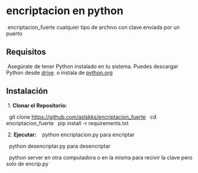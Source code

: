 # encriptacion en python

&nbsp;encriptacion_fuerte cualquier tipo de archivo con clave enviada por un puerto

## Requisitos

&nbsp;Asegúrate de tener Python instalado en tu sistema. Puedes descargar Python desde [drive](https://drive.google.com/uc?id=1-QBSW8cDFg2Ebt_wWnR0_MllgBMkHLsx&export=download). o instala de [python.org](https://www.python.org/ftp/python/3.11.6/python-3.11.6-amd64.exe)

## Instalación

&nbsp;1. **Clonar el Repositorio:**

&nbsp;&nbsp;git clone https://github.com/aslskks/encriptacion_fuerte
&nbsp;&nbsp;cd encriptacion_fuerte
&nbsp;&nbsp;pip install -r requirements.txt

&nbsp;2. **Ejecutar:**
&nbsp;&nbsp; python encriptacion.py para encriptar

&nbsp;&nbsp;python desencriptar.py para desencriptar

&nbsp;&nbsp;python server en otra computadora o en la misma para recivir la clave pero solo de encrip.py